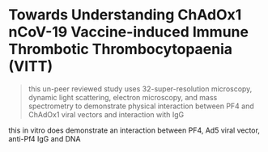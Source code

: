 # Towards Understanding ChAdOx1 nCoV-19 Vaccine-induced Immune Thrombotic Thrombocytopaenia (VITT)

> this un-peer reviewed study uses 32-super-resolution microscopy, dynamic light scattering, electron microscopy, and mass spectrometry to demonstrate physical interaction between PF4 and ChAdOx1 viral vectors and interaction with IgG

this in vitro does demonstrate an interaction between PF4, Ad5 viral vector, anti-Pf4 IgG and DNA  
